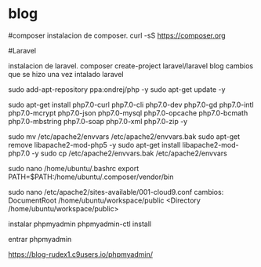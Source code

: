 # blog

#composer 
instalacion de composer.
curl -sS https://composer.org 

#Laravel

instalacion de laravel.
composer create-project laravel/laravel blog
cambios que se hizo una vez intalado laravel

sudo add-apt-repository ppa:ondrej/php -y 
sudo apt-get update -y

sudo apt-get install php7.0-curl php7.0-cli php7.0-dev php7.0-gd php7.0-intl php7.0-mcrypt php7.0-json php7.0-mysql php7.0-opcache php7.0-bcmath php7.0-mbstring php7.0-soap php7.0-xml php7.0-zip -y

sudo mv /etc/apache2/envvars /etc/apache2/envvars.bak 
sudo apt-get remove libapache2-mod-php5 -y 
sudo apt-get install libapache2-mod-php7.0 -y 
sudo cp /etc/apache2/envvars.bak /etc/apache2/envvars

sudo nano /home/ubuntu/.bashrc export PATH=$PATH:/home/ubuntu/.composer/vendor/bin

sudo nano /etc/apache2/sites-available/001-cloud9.conf 
cambios: DocumentRoot /home/ubuntu/workspace/public <Directory /home/ubuntu/workspace/public>

instalar phpmyadmin
phpmyadmin-ctl install

entrar phpmyadmin

https://blog-rudex1.c9users.io/phpmyadmin/

